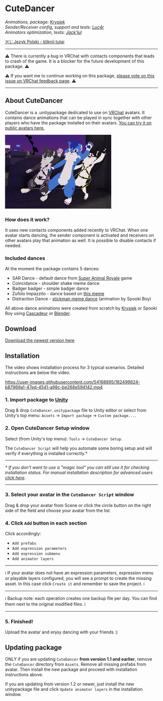 # **CuteDancer**

_Animations, package: [Krysiek](https://github.com/Krysiek)  
Sender/Receiver config, support and tests: [Luc4r](https://github.com/Luc4r)  
Animators optimization, tests: [Jack'lul](https://github.com/jacklul)_

[🇵🇱 Język Polski - kliknij tutaj](/README.pl.md)

___
⚠️ There is currently a bug in VRChat with contacts components that leads to crash of the game. It is a blocker for the future development of this package. ⚠️

⚠️ If you want me to continue working on this package, [please vote on this issue on VRChat feedback page](https://feedback.vrchat.com/bug-reports/p/1248-vrchat-crashes-when-many-contacts-collide-with-each-other). ⚠️
___

## About CuteDancer

CuteDancer is a .unitypackage dedicated to use on [VRChat](https://hello.vrchat.com/) avatars. It contains dance animations that can be played in sync together with other players who have the package installed on their avatars. [You can try it on public avatars here.](https://vrchat.com/home/world/wrld_deb6ff93-c907-4d16-92d0-911758135c70)

![promo anim](docs/images/cutedancer.gif)

### How does it work?

It uses new contacts components added recently to VRChat. When one avatar starts dancing, the sender component is activated and receivers on other avatars play that animation as well. It is possible to disable contacts if needed.

### Included dances

At the moment the package contains 5 dances:
- SAR Dance - default dance from [Super Animal Royale](https://animalroyale.com/) game
- Coincidance - shoulder shake meme dance
- Badger badger - simple badger dance
- Zufolo Impazzito - dance based on [this meme](https://www.reddit.com/r/doodoofard/comments/w6lhnl/dance/)
- Distraction Dance - [stickman meme dance](https://www.youtube.com/watch?v=6XK4S8OQPuU) (animation by Spooki Boy)

All above dance animations were created from scratch by [Krysiek](https://github.com/Krysiek) or Spooki Boy using [Cascadeur](https://cascadeur.com/) or [Blender](https://www.blender.org/).

## Download

[Download the newest version here](https://github.com/Krysiek/CuteDancer/releases)

## Installation

The video shows installation process for 3 typical scenarios. Detailed instructions are below the video.

https://user-images.githubusercontent.com/54168895/182499824-b87969a1-47ed-4541-a98c-be268e594142.mp4

### 1. **Import package to [Unity](https://unity.com/)**

Drag & drop `CuteDancer.unitypackage` file to Unity editor or select from Unity's top menu: `Assets` -> `Import package` -> `Custom package...`.

### 2. **Open CuteDancer Setup window**

Select (from Unity's top menu): `Tools` -> `CuteDancer Setup`.

The `CuteDancer Script` will help you automate some boring setup and will verify if everything is installed correctly.\*

___
_\* If you don't want to use a "magic tool" you can still use it for checking installation status. For manual installation description for advanced users [click here](docs/README.old.md)._
___

### 3. **Select your avatar in the `CuteDancer Script` window**

Drag & drop your avatar from Scene or click the circle button on the right side of the field and choose your avatar from the list.

### 4. **Click `Add` button in each section**

Click accordingly:
- `Add prefabs`
- `Add expression parameters`
- `Add expression submenu`
- `Add animator layers`
___
ℹ️ If your avatar does not have an expression parameters, expression menu or playable layers configured, you will see a prompt to create the missing asset. In this case click `Create it` and remember to save the project. ℹ️
___
ℹ️ Backup note: each operation creates one backup file per day. You can find them next to the original modified files. ℹ️
___

### 5. **Finished!**

Upload the avatar and enjoy dancing with your friends :)

## Updating package

ONLY if you are updating `CuteDancer` **from version 1.1 and earlier**, remove the `CuteDancer` directory from `Assets`. Remove all missing prefabs from avatar. Then install the new package and proceed with installation instructions above.

If you are updating from version 1.2 or newer, just install the new unitypackage file and click `Update animator layers` in the installation window.
